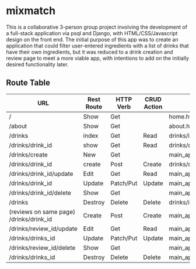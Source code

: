 # mixmatch

This is a collaborative 3-person group project involving the development of a full-stack application via psql and Django, with HTML/CSS/Javascript design on the front end. The initial purpose of this app was to create an application that could filter user-entered ingredients with a list of drinks that have their own ingredients, but it was reduced to a drink creation and review page to meet a more viable app, with intentions to add on the initially desired functionality later.

## Route Table
| URL                                     | Rest Route | HTTP Verb | CRUD Action | Views                        | Routes Tested | Created Yet |
|-----------------------------------------|------------|-----------|-------------|------------------------------|---------------|-------------|
| /                                       | Show       | Get       |             | home.html                    | **YES**       | **YES**     |
| /about                                  | Show       | Get       |             | about.html                   | **YES**       | **YES**     |
| /drinks                                 | index      | Get       | Read        | drinks/index.html            | **YES**       | **YES**     |
| /drinks/drink_id                        | show       | Get       | Read        | drinks/details.html          | **YES**       | **YES**     |
| /drinks/create                          | New        | Get       |             | main_app/drink_form.html     | pending       | **YES**     |
| /drinks/drink_id                        | create     | Post      | Create      | drinks/details.html          | pending       | NO          |
| /drinks/drink_id/update                 | Edit       | Get       | Read        | main_app/drink_form.html     | **YES**       | **YES**     |
| /drinks/drink_id                        | Update     | Patch/Put | Update      | main_app/details.html        | **YES**       | **YES**     |
| /drinks/drink_id/delete                 | Show       | Get       |             | main_app/drink_confirm_delete.html| **YES**  | NO          |
| /drinks                                 | Destroy    | Delete    | Delete      | drinks/index.html            | pending       | NO          |
| (reviews on same page) /drinks/drink_id | Create     | Post      | Create      | main_app/details.html        | pending       | NO          |
| /drinks/review_id/update                | Edit       | Get       | Read        | main_app/review_form.html    | NO            | NO          |
| /drinks/drinks_id                       | Update     | Patch/Put | Update      | main_app/details.html        | NO            | NO          |
| /drinks/review_id/delete                | Show       | Get       |             | main_app/review_confirm_delete.html  | NO            | NO          |
| /drinks/drinks_id                       | Destroy    | Delete    | Delete      | main_app/details.html        | NO            | NO          |
